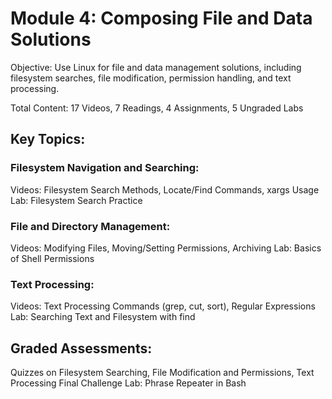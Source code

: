 # Module 4: Composing File and Data Solutions

Objective: Use Linux for file and data management solutions, including filesystem searches, file modification, permission handling, and text processing.

Total Content: 17 Videos, 7 Readings, 4 Assignments, 5 Ungraded Labs

## Key Topics:

### Filesystem Navigation and Searching:
Videos: Filesystem Search Methods, Locate/Find Commands, xargs Usage
Lab: Filesystem Search Practice

### File and Directory Management:
Videos: Modifying Files, Moving/Setting Permissions, Archiving
Lab: Basics of Shell Permissions

### Text Processing:
Videos: Text Processing Commands (grep, cut, sort), Regular Expressions
Lab: Searching Text and Filesystem with find

## Graded Assessments:
Quizzes on Filesystem Searching, File Modification and Permissions, Text Processing
Final Challenge Lab: Phrase Repeater in Bash